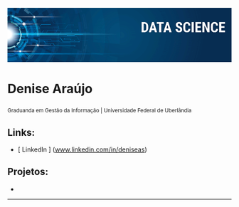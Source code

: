 
<p align = "center">
  <img src = "banner.png">
</p>

#  Denise Araújo
<sub> Graduanda em Gestão da Informação | Universidade Federal de Uberlândia </sub>


## Links:
* [ LinkedIn ] (www.linkedin.com/in/deniseas)


##  Projetos:

*  

---
